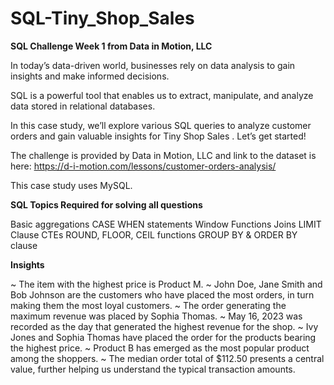 # SQL-Tiny_Shop_Sales

**SQL Challenge Week 1 from Data in Motion, LLC**

In today’s data-driven world, businesses rely on data analysis to gain insights and make informed decisions. 

SQL is a powerful tool that enables us to extract, manipulate, and analyze data stored in relational databases. 

In this case study, we’ll explore various SQL queries to analyze customer orders and gain valuable insights for Tiny Shop Sales . Let’s get started!

The challenge is provided by Data in Motion, LLC and link to the dataset is here:
https://d-i-motion.com/lessons/customer-orders-analysis/

This case study uses MySQL.

**SQL Topics Required for solving all questions**

Basic aggregations
 CASE WHEN statements
 Window Functions
 Joins
 LIMIT Clause
 CTEs
 ROUND, FLOOR, CEIL functions
 GROUP BY & ORDER BY clause

**Insights**

~ The item with the highest price is Product M.
~ John Doe, Jane Smith and Bob Johnson are the customers who have placed the most orders, in turn making them the most loyal customers.
~ The order generating the maximum revenue was placed by Sophia Thomas.
~ May 16, 2023 was recorded as the day that generated the highest revenue for the shop.
~ Ivy Jones and Sophia Thomas have placed the order for the products bearing the highest price.
~ Product B has emerged as the most popular product among the shoppers.
~ The median order total of $112.50 presents a central value, further helping us understand the typical transaction amounts.



